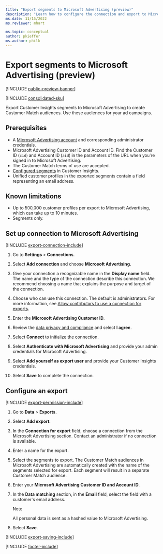 ```yaml
---
title: "Export segments to Microsoft Advertising (preview)"
description: "Learn how to configure the connection and export to Microsoft Advertising."
ms.date: 11/15/2022
ms.reviewer: mhart

ms.topic: conceptual
author: pkieffer
ms.author: philk
---
```


# Export segments to Microsoft Advertising (preview)

[!INCLUDE [public-preview-banner](includes/public-preview-banner.md)]

[!INCLUDE [consolidated-sku](./includes/consolidated-sku.md)]

Export Customer Insights segments to Microsoft Advertising to create Customer Match audiences. Use these audiences for your ad campaigns.

## Prerequisites

- A [Microsoft Advertising account](https://ads.microsoft.com/) and corresponding administrator credentials.
- Microsoft Advertising Customer ID and Account ID. Find the Customer ID (`cid`) and Account ID (`aid`) in the parameters of the URL when you're signed in to Microsoft Advertising.
- The Customer Match terms of use are accepted.
- [Configured segments](segments.md) in Customer Insights.
- Unified customer profiles in the exported segments contain a field representing an email address.

## Known limitations

- Up to 500,000 customer profiles per export to Microsoft Advertising, which can take up to 10 minutes.
- Segments only.

## Set up connection to Microsoft Advertising

[!INCLUDE [export-connection-include](includes/export-connection-admn.md)]

1. Go to **Settings** > **Connections**.

1. Select **Add connection** and choose **Microsoft Advertising**.

1. Give your connection a recognizable name in the **Display name** field. The name and the type of the connection describe this connection. We recommend choosing a name that explains the purpose and target of the connection.

1. Choose who can use this connection. The default is administrators. For more information, see [Allow contributors to use a connection for exports](connections.md#allow-contributors-to-use-a-connection-for-exports).

1. Enter the **Microsoft Advertising Customer ID**.

1. Review the [data privacy and compliance](connections.md#data-privacy-and-compliance) and select **I agree**.

1. Select **Connect** to initialize the connection.

1. Select **Authenticate with Microsoft Advertising** and provide your admin credentials for Microsoft Advertising.

1. Select **Add yourself as export user** and provide your Customer Insights credentials.

1. Select **Save** to complete the connection.

## Configure an export

[!INCLUDE [export-permission-include](includes/export-permission.md)]

1. Go to **Data** > **Exports**.

1. Select **Add export**.

1. In the **Connection for export** field, choose a connection from the Microsoft Advertising section. Contact an administrator if no connection is available.

1. Enter a name for the export.

1. Select the segments to export. The Customer Match audiences in Microsoft Advertising are automatically created with the name of the segments selected for export. Each segment will result in a separate Customer Match audience.

1. Enter your **Microsoft Advertising Customer ID and Account ID**.

1. In the **Data matching** section, in the **Email** field, select the field with a customer's email address.

   > [!NOTE]
   > All personal data is sent as a hashed value to Microsoft Advertising.

1. Select **Save**.

[!INCLUDE [export-saving-include](includes/export-saving.md)]

[!INCLUDE [footer-include](includes/footer-banner.md)]
